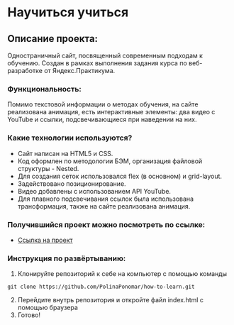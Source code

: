 # Научиться учиться

## Описание проекта:
Одностраничный сайт, посвященный современным подходам к обучению. Создан в рамках выполнения задания курса по веб-разработке от Яндекс.Практикума.

### Функциональность:
Помимо текстовой информации о методах обучения, на сайте реализована анимация, есть интерактивные элементы:  два видео с YouTube и ссылки,  подсвечивающиеся при наведении на них.

### Какие технологии используются?
- Сайт написан на HTML5 и CSS. 
- Код оформлен по методологии БЭМ, организация файловой структуры - Nested. 
- Для создания сеток использовался flex (в основном) и grid-layout. 
- Задействовано позиционирование. 
- Видео добавлены с использованием API YouTube. 
- Для плавного подсвечивания ссылок была использована трансформация, также на сайте реализована анимация.

### Получившийся проект можно посмотреть по ссылке:

* [Ссылка на проект](https://polinaponomar.github.io/how-to-learn/)
 
### Инструкция по развёртыванию:
1) Клонируйте репозиторий к себе на компьютер с помощью команды
```
git clone https://github.com/PolinaPonomar/how-to-learn.git
```
2) Перейдите внутрь репозитория и откройте файл index.html с помощью браузера
3) Готово!
